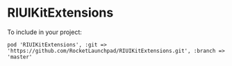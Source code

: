 # RIUIKitExtensions

To include in your project:

```
pod 'RIUIKitExtensions', :git => 'https://github.com/RocketLaunchpad/RIUIKitExtensions.git', :branch => 'master'
```
